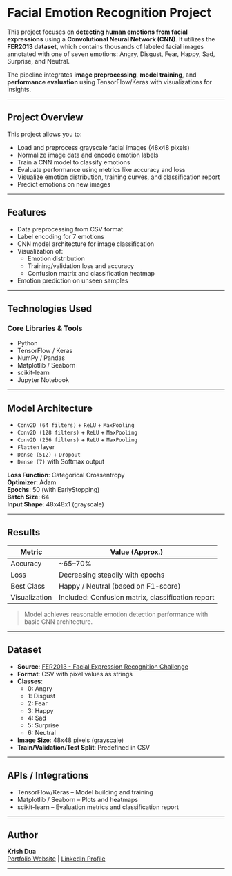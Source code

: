 # Facial Emotion Recognition Project

This project focuses on **detecting human emotions from facial expressions** using a **Convolutional Neural Network (CNN)**. It utilizes the **FER2013 dataset**, which contains thousands of labeled facial images annotated with one of seven emotions: Angry, Disgust, Fear, Happy, Sad, Surprise, and Neutral.

The pipeline integrates **image preprocessing**, **model training**, and **performance evaluation** using TensorFlow/Keras with visualizations for insights.

---

## Project Overview

This project allows you to:

- Load and preprocess grayscale facial images (48x48 pixels)
- Normalize image data and encode emotion labels
- Train a CNN model to classify emotions
- Evaluate performance using metrics like accuracy and loss
- Visualize emotion distribution, training curves, and classification report
- Predict emotions on new images

---

## Features

- Data preprocessing from CSV format
- Label encoding for 7 emotions
- CNN model architecture for image classification
- Visualization of:
  - Emotion distribution
  - Training/validation loss and accuracy
  - Confusion matrix and classification heatmap
- Emotion prediction on unseen samples

---

## Technologies Used

### Core Libraries & Tools

- Python
- TensorFlow / Keras
- NumPy / Pandas
- Matplotlib / Seaborn
- scikit-learn
- Jupyter Notebook

---

## Model Architecture

- `Conv2D (64 filters)` + `ReLU` + `MaxPooling`
- `Conv2D (128 filters)` + `ReLU` + `MaxPooling`
- `Conv2D (256 filters)` + `ReLU` + `MaxPooling`
- `Flatten` layer
- `Dense (512)` + `Dropout`
- `Dense (7)` with Softmax output

**Loss Function**: Categorical Crossentropy  
**Optimizer**: Adam  
**Epochs**: 50 (with EarlyStopping)  
**Batch Size**: 64  
**Input Shape**: 48x48x1 (grayscale)

---

## Results

| Metric       | Value (Approx.) |
|--------------|------------------|
| Accuracy     | ~65–70%          |
| Loss         | Decreasing steadily with epochs
| Best Class   | Happy / Neutral (based on F1-score)
| Visualization | Included: Confusion matrix, classification report

> Model achieves reasonable emotion detection performance with basic CNN architecture.

---

## Dataset

- **Source**: [FER2013 - Facial Expression Recognition Challenge](https://www.kaggle.com/datasets/msambare/fer2013)
- **Format**: CSV with pixel values as strings
- **Classes**:
  - 0: Angry
  - 1: Disgust
  - 2: Fear
  - 3: Happy
  - 4: Sad
  - 5: Surprise
  - 6: Neutral
- **Image Size**: 48x48 pixels (grayscale)
- **Train/Validation/Test Split**: Predefined in CSV

---

## APIs / Integrations

- TensorFlow/Keras – Model building and training  
- Matplotlib / Seaborn – Plots and heatmaps  
- scikit-learn – Evaluation metrics and classification report

---

## Author

**Krish Dua**  
[Portfolio Website](https://krishdua.vercel.app) | [LinkedIn Profile](https://www.linkedin.com/in/krish-dua-9202a4272/)

---
